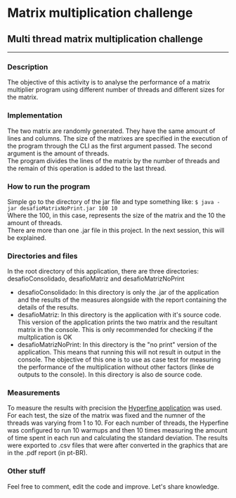 # Matrix multiplication challenge
## Multi thread matrix multiplication challenge   
---   
### Description   
The objective of this activity is to analyse the performance of a matrix multiplier program using different number of threads and different sizes for the matrix.   

### Implementation   
The two matrix are randomly generated. They have the same amount of lines and columns. The size of the matrixes are specified in the execution of the program through the CLI as the first argument passed. The second argument is the amount of threads.   
The program divides the lines of the matrix by the number of threads and the remain of this operation is added to the last thread.   

### How to run the program   
Simple go to the directory of the jar file and type something like:
`$ java -jar desafioMatrixNoPrint.jar 100 10`   
Where the 100, in this case, represents the size of the matrix and the 10 the amount of threads.   
There are more than one .jar file in this project. In the next session, this will be explained.   

### Directories and files   
In the root directory of this application, there are three directories: desafioConsolidado, desafioMatriz and desafioMatrizNoPrint   

- desafioConsolidado: In this directory is only the .jar of the application and the results of the measures alongside with the report containing the details of the results.   
- desafioMatriz: In this directory is the application with it's source code. This version of the application prints the two matrix and the resultant matrix in the console. This is only recommended for checking if the multplication is OK
- desafioMatrizNoPrint: In this directory is the "no print" version of the application. This means that running this will not result in output in the console. The objective of this one is to use as case test for measuring the performance of the multiplication without other factors (linke de outputs to the console). In this directory is also de source code.   

### Measurements   
To measure the results with precision the [Hyperfine application](https://github.com/sharkdp/hyperfine) was used.
For each test, the size of the matrix was fixed and the numner of the threads was varying from 1 to 10. For each number of threads, the Hyperfine was configured to run 10 warmups and then 10 times measuring the amount of time spent in each run and calculating the standard deviation. The results were exported to .csv files that were after converted in the graphics that are in the .pdf report (in pt-BR).   

### Other stuff   
Feel free to comment, edit the code and improve. Let's share knowledge.
